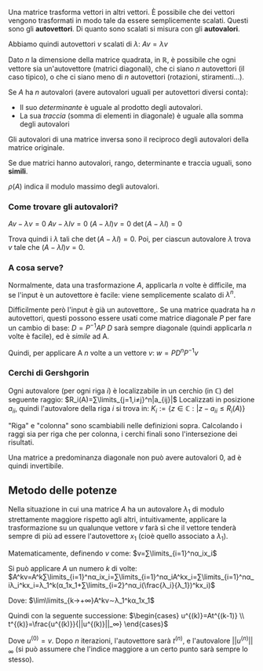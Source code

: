 Una matrice trasforma vettori in altri vettori. È possibile che dei vettori vengono trasformati in modo tale da essere semplicemente scalati. Questi sono gli **autovettori**.
Di quanto sono scalati si misura con gli **autovalori**.

Abbiamo quindi autovettori $v$ scalati di $λ$:
$Av=λv$

Dato $n$ la dimensione della matrice quadrata, in $ℝ$, è possibile che ogni vettore sia un'autovettore (matrici diagonali), che ci siano $n$ autovettori (il caso tipico), o che ci siano meno di $n$ autovettori (rotazioni, stiramenti…).

Se $A$ ha $n$ autovalori (avere autovalori uguali per autovettori diversi conta):
- Il suo *determinante* è uguale al prodotto degli autovalori.
- La sua *traccia* (somma di elementi in diagonale) è uguale alla somma degli autovalori

Gli autovalori di una matrice inversa sono il reciproco degli autovalori della matrice originale.

Se due matrici hanno autovalori, rango, determinante e traccia uguali, sono **simili**.

$ρ(A)$ indica il modulo massimo degli autovalori.

### Come trovare gli autovalori?

$Av-λv=0$
$Av-λIv=0$
$(A-λI)v=0$
$\det(A-λI)=0$

Trova quindi i $λ$ tali che $\det(A-λI)=0$.
Poi, per ciascun autovalore $λ$ trova $v$ tale che $(A-λI)v=0$.

### A cosa serve?

Normalmente, data una trasformazione $A$, applicarla $n$ volte è difficile, ma se l'input è un autovettore è facile: viene semplicemente scalato di $λ^n$.

Difficilmente però l'input è già un autovettore,.
Se una matrice quadrata ha $n$ autovettori, questi possono essere usati come matrice diagonale $P$ per fare un cambio di base:
$D=P^{-1}AP$
$D$ sarà sempre diagonale (quindi applicarla $n$ volte è facile), ed è *simile* ad A.

Quindi, per applicare A $n$ volte a un vettore $v$:
$w=PD^nP^{-1}v$

### Cerchi di Gershgorin

Ogni autovalore (per ogni riga $i$) è localizzabile in un cerchio (in ℂ) del seguente raggio:
$R_i(A)=∑\limits_{j=1,i≠j}^n|a_{ij}|$
Localizzati in posizione $a_{ii}$, quindi l'autovalore della riga $i$ si trova in:
$K_i:=\{z∈ℂ:|z-a_{ii}≤R_i(A)\}$

"Riga" e "colonna" sono scambiabili nelle definizioni sopra. Calcolando i raggi sia per riga che per colonna, i cerchi finali sono l'intersezione dei risultati.

Una matrice a predominanza diagonale non può avere autovalori 0, ad è quindi invertibile.

## Metodo delle potenze

Nella situazione in cui una matrice $A$ ha un autovalore $λ_1$ di modulo strettamente maggiore rispetto agli altri, intuitivamente, applicare la trasformazione su un qualunque vettore $v$ farà sì che il vettore tenderà sempre di più ad essere l'autovettore $x_1$ (cioè quello associato a $λ_1$).

Matematicamente, definendo $v$ come:
$v=∑\limits_{i=1}^nα_ix_i$

Si può applicare $A$ un numero $k$ di volte:
$A^kv=A^k∑\limits_{i=1}^nα_ix_i=∑\limits_{i=1}^nα_iA^kx_i=∑\limits_{i=1}^nα_iλ_i^kx_i=λ_1^k(α_1x_1+∑\limits_{i=2}^nα_i(\frac{λ_i}{λ_1})^kx_i)$

Dove:
$\lim\limits_{k→+∞}A^kv∼λ_1^kα_1x_1$

Quindi con la seguente successione:
$\begin{cases} u^{(k)}=At^{(k-1)} \\ t^{(k)}=\frac{u^{(k)}}{||u^{(k)}||_∞} \end{cases}$

Dove $u^{(0)}=v$.
Dopo $n$ iterazioni, l'autovettore sarà $t^{(n)}$, e l'autovalore $||u^{(n)}||_∞$ (si può assumere che l'indice maggiore a un certo punto sarà sempre lo stesso).